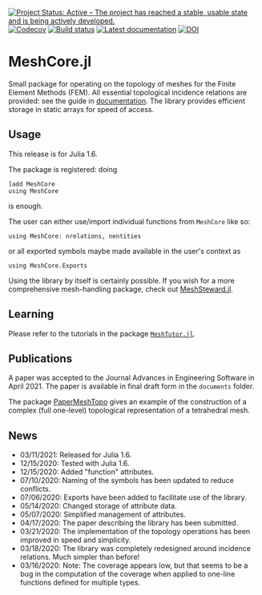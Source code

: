 [![Project Status: Active – The project has reached a stable, usable state and is being actively developed.](http://www.repostatus.org/badges/latest/active.svg)](http://www.repostatus.org/#active)
[![Codecov](https://codecov.io/gh/PetrKryslUCSD/MeshCore.jl/branch/master/graph/badge.svg)](https://codecov.io/gh/PetrKryslUCSD/MeshCore.jl)
[![Build status](https://github.com/PetrKryslUCSD/MeshCore.jl/workflows/CI/badge.svg)](https://github.com/PetrKryslUCSD/MeshCore.jl/actions)
[![Latest documentation](https://img.shields.io/badge/docs-latest-blue.svg)](https://petrkryslucsd.github.io/MeshCore.jl/dev)
[![DOI](https://zenodo.org/badge/DOI/10.5281/zenodo.4027970.svg)](https://doi.org/10.5281/zenodo.4027970)

# MeshCore.jl

Small package for operating on the topology of meshes for the Finite Element
Methods (FEM). All essential topological incidence relations are provided: see
the guide in [documentation](https://petrkryslucsd.github.io/MeshCore.jl/dev).
The library provides efficient storage in static arrays for speed of access.

## Usage

This release is for Julia 1.6.

The package is registered: doing
```
]add MeshCore
using MeshCore
```
is enough. 

The user can either use/import individual functions from `MeshCore` like so:
```
using MeshCore: nrelations, nentities
```

or all exported symbols maybe made available in the user's context as
```
using MeshCore.Exports
```
Using the library by itself is certainly possible.
If you wish for a more comprehensive mesh-handling package, check out
[MeshSteward.jl](https://github.com/PetrKryslUCSD/MeshSteward.jl).

## Learning

Please refer to the tutorials in the package
[`MeshTutor.jl`](https://github.com/PetrKryslUCSD/MeshTutor.jl).

## Publications

A paper was accepted to the Journal Advances in Engineering Software in April 2021. The paper is available in final draft form in the `documents` folder.

The package
[PaperMeshTopo](https://github.com/PetrKryslUCSD/PaperMeshTopo.jl.git) gives an
example of the construction of a complex (full one-level) topological
representation of a tetrahedral mesh.

## News

- 03/11/2021: Released for Julia 1.6.
- 12/15/2020: Tested with Julia 1.6.
- 12/15/2020: Added "function" attributes.
- 07/10/2020: Naming of the symbols has been updated to reduce conflicts.
- 07/06/2020: Exports have been added to facilitate use of the library.
- 05/14/2020: Changed storage of attribute data.
- 05/07/2020: Simplified management of attributes.
- 04/17/2020: The paper describing the library has been submitted.
- 03/21/2020: The implementation of the topology operations has been improved in
  speed and simplicity.
- 03/18/2020: The library was completely redesigned around incidence relations.
  Much simpler than before!
- 03/16/2020: Note: The coverage appears low, but that seems to be a bug in the
  computation of the coverage when applied to one-line functions defined for
  multiple types.
